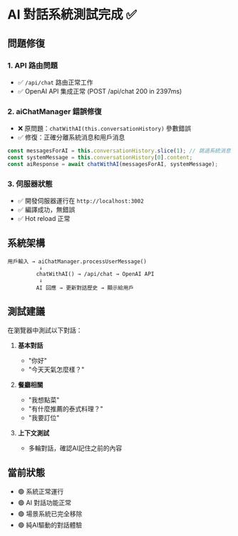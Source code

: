 # AI 對話系統測試完成 ✅

## 問題修復

### 1. API 路由問題
- ✅ `/api/chat` 路由正常工作
- ✅ OpenAI API 集成正常 (POST /api/chat 200 in 2397ms)

### 2. aiChatManager 錯誤修復
- ❌ 原問題：`chatWithAI(this.conversationHistory)` 參數錯誤
- ✅ 修復：正確分離系統消息和用戶消息
```typescript
const messagesForAI = this.conversationHistory.slice(1); // 跳過系統消息
const systemMessage = this.conversationHistory[0].content;
const aiResponse = await chatWithAI(messagesForAI, systemMessage);
```

### 3. 伺服器狀態
- ✅ 開發伺服器運行在 `http://localhost:3002`
- ✅ 編譯成功，無錯誤
- ✅ Hot reload 正常

## 系統架構

```
用戶輸入 → aiChatManager.processUserMessage() 
          ↓
         chatWithAI() → /api/chat → OpenAI API
          ↓
         AI 回應 → 更新對話歷史 → 顯示給用戶
```

## 測試建議

在瀏覽器中測試以下對話：

1. **基本對話**
   - "你好" 
   - "今天天氣怎麼樣？"

2. **餐廳相關**
   - "我想點菜"
   - "有什麼推薦的泰式料理？"
   - "我要訂位"

3. **上下文測試**
   - 多輪對話，確認AI記住之前的內容

## 當前狀態
- 🟢 系統正常運行
- 🟢 AI 對話功能正常
- 🟢 場景系統已完全移除
- 🟢 純AI驅動的對話體驗
